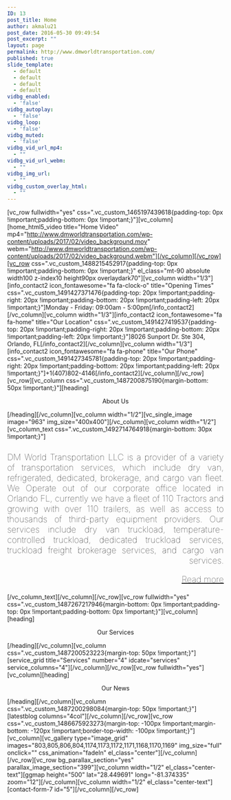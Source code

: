 ```yaml
---
ID: 13
post_title: Home
author: akmalu21
post_date: 2016-05-30 09:49:54
post_excerpt: ""
layout: page
permalink: http://www.dmworldtransportation.com/
published: true
slide_template:
  - default
  - default
  - default
  - default
vidbg_enabled:
  - 'false'
vidbg_autoplay:
  - 'false'
vidbg_loop:
  - 'false'
vidbg_muted:
  - 'false'
vidbg_vid_url_mp4:
  - ""
vidbg_vid_url_webm:
  - ""
vidbg_img_url:
  - ""
vidbg_custom_overlay_html:
  - ""
---
```

[vc_row fullwidth="yes" css=".vc_custom_1465197439618{padding-top: 0px !important;padding-bottom: 0px !important;}"][vc_column][home_html5_video title="Home Video" mp4="http://www.dmworldtransportation.com/wp-content/uploads/2017/02/video_background.mov" webm="http://www.dmworldtransportation.com/wp-content/uploads/2017/02/video_background.webm"][/vc_column][/vc_row][vc_row css=".vc_custom_1488215452917{padding-top: 0px !important;padding-bottom: 0px !important;}" el_class="mt-90 absolute width100 z-index10 height90px overlaydark70"][vc_column width="1/3"][info_contact2 icon_fontawesome="fa fa-clock-o" title="Opening Times" css=".vc_custom_1491427371476{padding-top: 20px !important;padding-right: 20px !important;padding-bottom: 20px !important;padding-left: 20px !important;}"]Monday - Friday: 09:00am - 5:00pm[/info_contact2][/vc_column][vc_column width="1/3"][info_contact2 icon_fontawesome="fa fa-home" title="Our Location" css=".vc_custom_1491427419537{padding-top: 20px !important;padding-right: 20px !important;padding-bottom: 20px !important;padding-left: 20px !important;}"]8026 Sunport Dr. Ste 304, Orlando, FL[/info_contact2][/vc_column][vc_column width="1/3"][info_contact2 icon_fontawesome="fa fa-phone" title="Our Phone" css=".vc_custom_1491427345781{padding-top: 20px !important;padding-right: 20px !important;padding-bottom: 20px !important;padding-left: 20px !important;}"]+1(407)802-4146[/info_contact2][/vc_column][/vc_row][vc_row][vc_column css=".vc_custom_1487200875190{margin-bottom: 50px !important;}"][heading]
<p style="text-align: center;">About Us</p>
[/heading][/vc_column][vc_column width="1/2"][vc_single_image image="963" img_size="400x400"][/vc_column][vc_column width="1/2"][vc_column_text css=".vc_custom_1492714764918{margin-bottom: 30px !important;}"]
<h2 style="font-size: 20px; text-align: justify; text-align-last: right; text-justify: inter-word; color: #000000; font-weight: lighter;">DM World Transportation LLC is a provider of a variety of transportation services, which include dry van, refrigerated, dedicated, brokerage, and cargo van fleet. We Operate out of our corporate office located in Orlando FL, currently we have a fleet of 110 Tractors and growing with over 110 trailers, as well as access to thousands of third-party equipment providers. Our services include dry van truckload, temperature-controlled truckload, dedicated truckload services, truckload freight brokerage services, and cargo van services.</h2>
<p style="font-size: 20px; font-weight: lighter; text-align: right;"><a href="http://www.dmworldtransportation.com/about/">Read more</a></p>
[/vc_column_text][/vc_column][/vc_row][vc_row fullwidth="yes" css=".vc_custom_1487267217946{margin-bottom: 0px !important;padding-top: 0px !important;padding-bottom: 0px !important;}"][vc_column][heading]
<p style="text-align: center;">Our Services</p>
[/heading][/vc_column][vc_column css=".vc_custom_1487200523223{margin-top: 50px !important;}"][service_grid title="Services" number="4" idcate="services" service_columns="4"][/vc_column][/vc_row][vc_row fullwidth="yes"][vc_column][heading]
<p style="text-align: center;">Our News</p>
[/heading][/vc_column][vc_column css=".vc_custom_1487200298084{margin-top: 50px !important;}"][latestblog columns="4col"][/vc_column][/vc_row][vc_row css=".vc_custom_1486675923273{margin-top: -100px !important;margin-bottom: -120px !important;border-top-width: -100px !important;}"][vc_column][vc_gallery type="image_grid" images="803,805,806,804,1174,1173,1172,1171,1168,1170,1169" img_size="full" onclick="" css_animation="fadeIn" el_class="center"][/vc_column][/vc_row][vc_row bg_parallax_section="yes" parallax_image_section="399"][vc_column width="1/2" el_class="center-text"][ggmap height="500" lat="28.449691" long="-81.374335" zoom="12"][/vc_column][vc_column width="1/2" el_class="center-text"][contact-form-7 id="5"][/vc_column][/vc_row]
